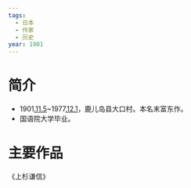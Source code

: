 ```yaml
---
tags:
  - 日本
  - 作家
  - 历史
year: 1901
---
```

# 简介

- 1901[.11.5](2024-11-05.md)~1977[.12.1](2024-12-01.md)，鹿儿岛县大口村。本名末富东作。
- 国语院大学毕业。
# 主要作品

《上杉谦信》